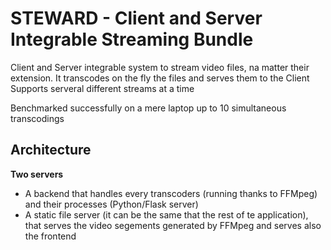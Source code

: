 # STEWARD - Client and Server Integrable Streaming Bundle

Client and Server integrable system to stream video files, na matter their extension.
It transcodes on the fly the files and serves them to the Client
Supports serveral different streams at a time

Benchmarked successfully on a mere laptop up to 10 simultaneous transcodings

## Architecture
**Two servers**
 - A backend that handles every transcoders (running thanks to FFMpeg) and their processes (Python/Flask server)
 - A static file server (it can be the same that the rest of te application), that serves the video segements generated by FFMpeg and serves also the frontend
